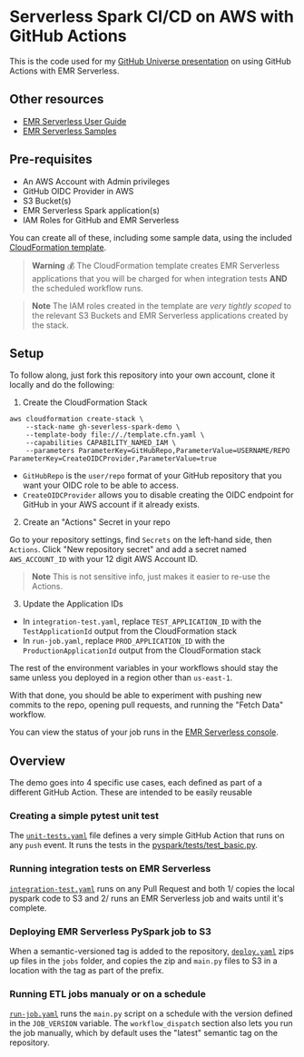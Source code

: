 # Serverless Spark CI/CD on AWS with GitHub Actions

This is the code used for my [GitHub Universe presentation](https://githubuniverse.com/events/detail/virtual-schedule/0a4737d4-4e63-4b50-8) on using GitHub Actions with EMR Serverless.

## Other resources

- [EMR Serverless User Guide](https://docs.aws.amazon.com/emr/latest/EMR-Serverless-UserGuide/emr-serverless.html)
- [EMR Serverless Samples](https://github.com/aws-samples/emr-serverless-samples/)

## Pre-requisites

- An AWS Account with Admin privileges
- GitHub OIDC Provider in AWS
- S3 Bucket(s)
- EMR Serverless Spark application(s)
- IAM Roles for GitHub and EMR Serverless

You can create all of these, including some sample data, using the included [CloudFormation template](template.cfn.yaml).

> **Warning** 💰 The CloudFormation template creates EMR Serverless applications that you will be charged for when integration tests **AND** the scheduled workflow runs.

> **Note** The IAM roles created in the template are _very tightly scoped_ to the relevant S3 Buckets and EMR Serverless applications created by the stack.

## Setup

To follow along, just fork this repository into your own account, clone it locally and do the following:

1. Create the CloudFormation Stack

```shell
aws cloudformation create-stack \
    --stack-name gh-severless-spark-demo \
    --template-body file://./template.cfn.yaml \
    --capabilities CAPABILITY_NAMED_IAM \
    --parameters ParameterKey=GitHubRepo,ParameterValue=USERNAME/REPO ParameterKey=CreateOIDCProvider,ParameterValue=true
```

- `GitHubRepo` is the `user/repo` format of your GitHub repository that you want your OIDC role to be able to access.
- `CreateOIDCProvider` allows you to disable creating the OIDC endpoint for GitHub in your AWS account if it already exists.

2. Create an "Actions" Secret in your repo

Go to your repository settings, find `Secrets` on the left-hand side, then `Actions`. Click "New repository secret" and add a secret named `AWS_ACCOUNT_ID` with your 12 digit AWS Account ID.

> **Note** This is not sensitive info, just makes it easier to re-use the Actions.

3. Update the Application IDs

- In `integration-test.yaml`, replace `TEST_APPLICATION_ID` with the `TestApplicationId` output from the CloudFormation stack
- In `run-job.yaml`, replace `PROD_APPLICATION_ID` with the `ProductionApplicationId` output from the CloudFormation stack

The rest of the environment variables in your workflows should stay the same unless you deployed in a region other than `us-east-1`.

With that done, you should be able to experiment with pushing new commits to the repo, opening pull requests, and running the "Fetch Data" workflow.

You can view the status of your job runs in the [EMR Serverless console](https://console.aws.amazon.com/emr/home#/serverless).

## Overview

The demo goes into 4 specific use cases, each defined as part of a different GitHub Action. These are intended to be easily reusable

### Creating a simple pytest unit test

The [`unit-tests.yaml`](.github/workflows/unit-tests.yaml) file defines a very simple GitHub Action that runs on any `push` event. It runs the tests in the [pyspark/tests/test_basic.py](./pyspark/tests/test_basic.py).

### Running integration tests on EMR Serverless

[`integration-test.yaml`](.github/workflows/integration-test.yaml) runs on any Pull Request and both 1/ copies the local pyspark code to S3 and 2/ runs an EMR Serverless job and waits until it's complete.

### Deploying EMR Serverless PySpark job to S3

When a semantic-versioned tag is added to the repository, [`deploy.yaml`](.github/workflows/deploy.yaml) zips up files in the `jobs` folder, and copies the zip and `main.py` files to S3 in a location with the tag as part of the prefix.

### Running ETL jobs manualy or on a schedule

[`run-job.yaml`](.github/workflows/run-job.yaml) runs the `main.py` script on a schedule with the version defined in the `JOB_VERSION` variable. The `workflow_dispatch` section also lets you run the job manually, which by default uses the "latest" semantic tag on the repository.
